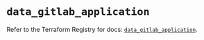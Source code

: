 # `data_gitlab_application`

Refer to the Terraform Registry for docs: [`data_gitlab_application`](https://registry.terraform.io/providers/gitlabhq/gitlab/17.0.0/docs/data-sources/application).
